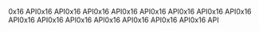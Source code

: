 0x16 API0x16 API0x16 API0x16 API0x16 API0x16 API0x16 API0x16 API0x16 API0x16 API0x16 API0x16 API0x16 API0x16 API0x16 API0x16 API
